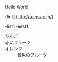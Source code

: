Hello World

{link}(http://tuins.ac.jp/)

-list1
 -nest1

<d1>
  <dt>りんご</dt>
  <dt>赤いフルーツ</dd>
  <dt>オレンジ</dt>
  <dd>橙色のフルーツ</dd>
 </d1>
